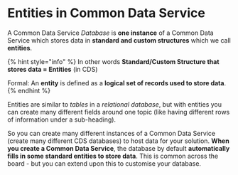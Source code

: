 # Entities in Common Data Service

A Common Data Service _Database_ is **one instance** of a Common Data Service which stores data in **standard and custom structures** which we call **entities**.

{% hint style="info" %}
In other words **Standard/Custom Structure that stores data = Entities** \(in CDS\)

Formal: An **entity** is defined as a **logical set of records used to store data**.
{% endhint %}

Entities are similar to _tables_ in a _relational database_, but with entities you can create many different fields around one topic \(like having different rows of information under a sub-heading\).

So you can create many different instances of a Common Data Service \(create many different CDS databases\) to host data for your solution. **When you create a Common Data Service**, the database by default **automatically fills in some standard entities to store data**. This is common across the board - but you can extend upon this to customise your database.





